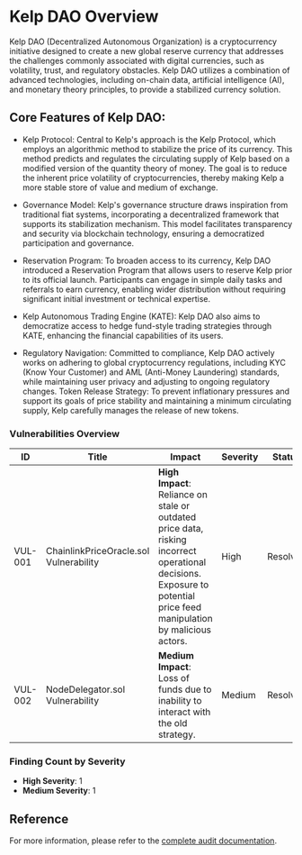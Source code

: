 # Kelp DAO Overview
Kelp DAO (Decentralized Autonomous Organization) is a cryptocurrency initiative designed to create a new global reserve currency that addresses the challenges commonly associated with digital currencies, such as volatility, trust, and regulatory obstacles. Kelp DAO utilizes a combination of advanced technologies, including on-chain data, artificial intelligence (AI), and monetary theory principles, to provide a stabilized currency solution.

## Core Features of Kelp DAO:
* Kelp Protocol:  Central to Kelp's approach is the Kelp Protocol, which employs an algorithmic method to stabilize the price of its currency. This method predicts and regulates the circulating supply of Kelp based on a modified version of the quantity theory of money. The goal is to reduce the inherent price volatility of cryptocurrencies, thereby making Kelp a more stable store of value and medium of exchange.

* Governance Model: Kelp's governance structure draws inspiration from traditional fiat systems, incorporating a decentralized framework that supports its stabilization mechanism. This model facilitates transparency and security via blockchain technology, ensuring a democratized participation and governance.

* Reservation Program: To broaden access to its currency, Kelp DAO introduced a Reservation Program that allows users to reserve Kelp prior to its official launch. Participants can engage in simple daily tasks and referrals to earn currency, enabling wider distribution without requiring significant initial investment or technical expertise.

* Kelp Autonomous Trading Engine (KATE): Kelp DAO also aims to democratize access to hedge fund-style trading strategies through KATE, enhancing the financial capabilities of its users.

* Regulatory Navigation: Committed to compliance, Kelp DAO actively works on adhering to global cryptocurrency regulations, including KYC (Know Your Customer) and AML (Anti-Money Laundering) standards, while maintaining user privacy and adjusting to ongoing regulatory changes.
Token Release Strategy: To prevent inflationary pressures and support its goals of price stability and maintaining a minimum circulating supply, Kelp carefully manages the release of new tokens.


### Vulnerabilities Overview

| ID       | Title                              | Impact                                                                                                       | Severity | Status    |
|----------|------------------------------------|--------------------------------------------------------------------------------------------------------------|----------|-----------|
| VUL-001  | ChainlinkPriceOracle.sol Vulnerability | **High Impact**: Reliance on stale or outdated price data, risking incorrect operational decisions. Exposure to potential price feed manipulation by malicious actors. | High     | Resolved  |
| VUL-002  | NodeDelegator.sol Vulnerability    | **Medium Impact**: Loss of funds due to inability to interact with the old strategy.                                            | Medium   | Resolved  |

### Finding Count by Severity

- **High Severity**: 1
- **Medium Severity**: 1

## Reference

For more information, please refer to the [complete audit documentation](https://github.com/Jayfromthe13th/Kelp.DAO-/blob/Wallet/audit.md).
